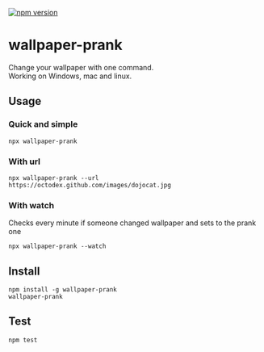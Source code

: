 [![npm version](https://badge.fury.io/js/wallpaper-prank.svg)](https://badge.fury.io/js/wallpaper-prank)

# wallpaper-prank
Change your wallpaper with one command.  
Working on Windows, mac and linux. 

## Usage
### Quick and simple
```
npx wallpaper-prank
```
### With url
```
npx wallpaper-prank --url https://octodex.github.com/images/dojocat.jpg
```
### With watch
Checks every minute if someone changed wallpaper and sets to the prank one
```
npx wallpaper-prank --watch
```
## Install
```
npm install -g wallpaper-prank
wallpaper-prank
```

## Test
```
npm test
```
